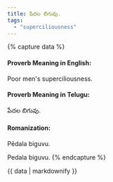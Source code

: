 ```yaml
---
title: పేదల బిగువు.
tags:
  - "superciliousness"
---
```


{% capture data %}
#### Proverb Meaning in English:
Poor men's superciliousness.

#### Proverb Meaning in Telugu:
పేదల బిగువు.

#### Romanization:
Pēdala biguvu.

Pedala biguvu.
{% endcapture %}

{{ data | markdownify }}

